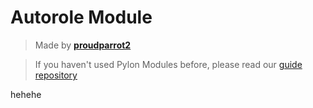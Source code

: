 # Autorole Module

> Made by **[proudparrot2](https://github.com/proudparrot2)**

> If you haven't used Pylon Modules before, please read our [guide repository](https://github.com/pylonmodules/guide)

hehehe
